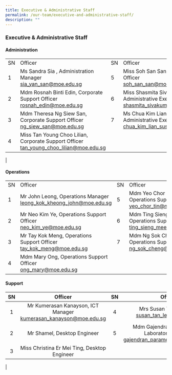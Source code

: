 ```yaml
---
title: Executive & Administrative Staff
permalink: /our-team/executive-and-administrative-staff/
description: ""
---
```

### Executive & Administrative Staff

#### Administration

|  |  |  |  |
|---|---|---|---|
| SN | Officer  | SN | Officer |
| 1 |  Ms Sandra Sia , Administration Manager <br> [sia_yan_san@moe.edu.sg](sia_yan_san@moe.edu.sg) | 5 | Miss Soh San San, Corporate Support Officer <br> [soh_san_san@moe.edu.sg](soh_san_san@moe.edu.sg) |
| 2 |  Mdm Rosnah Binti Edin, Corporate Support Officer <br> [rosnah_edin@moe.edu.sg](rosnah_edin@moe.edu.sg) | 6 |   Miss Shasmita Sivakumar Pillai, Administrative Executive <br>   [shasmita_sivakumar_pillai@moe.edu.sg](shasmita_sivakumar_pillai@moe.edu.sg)  |
| 3 |   Mdm Theresa Ng Siew San, Corporate Support Officer <br> [ng_siew_san@moe.edu.sg](ng_siew_san@moe.edu.sg)   | 7 |  Ms Chua Kim Lian Susan, Administrative Executive  <br>  [chua_kim_lian_susan@moe.edu.sg](chua_kim_lian_susan@moe.edu.sg)  |
| 4 |   Miss Tan Young Choo Lilian, Corporate Support Officer <br> [tan_young_choo_lilian@moe.edu.sg](tan_young_choo_lilian@moe.edu.sg)  |   |  |
|

#### Operations

|  |  |  |  |
|---|---|---|---|
| SN | Officer  | SN | Officer |
| 1 | Mr John Leong, Operations Manager <br> [ leong_kok_kheong_john@moe.edu.sg]( leong_kok_kheong_john@moe.edu.sg)  | 5 | Mdm Yeo Chor Tin, Operations Support Officer <br> [yeo_chor_tin@moe.edu.sg](yeo_chor_tin@moe.edu.sg)  |
| 2 | Mr Neo Kim Ye, Operations Support Officer <br> [neo_kim_ye@moe.edu.sg](neo_kim_ye@moe.edu.sg)  | 6 | Mdm Ting Sieng Mee, Operations Support Officer <br> [ting_sieng_mee@moe.edu.sg](ting_sieng_mee@moe.edu.sg)  |
|  3 | Mr Tay Kok Meng, Operations Support Officer <br> [tay_kok_meng@moe.edu.sg](tay_kok_meng@moe.edu.sg)  |  7 | Mdm Ng Sok Cheng, Operations Support Officer <br> [ng_sok_cheng@moe.edu.sg](ng_sok_cheng@moe.edu.sg)  |
|  4 | Mdm Mary Ong, Operations Support Officer <br>  [ong_mary@moe.edu.sg](ong_mary@moe.edu.sg)   |  |  |

#### Support

| SN | Officer  | SN | Officer |
|:---:|:---:|:---:|:---:|
| 1 | Mr Kumerasan Kanayson, ICT Manager <br> kumerasan_kanayson@moe.edu.sg | 4 | Mrs Susan Tan, Librarian <br>susan_tan_ler@moe.edu.sg  |
| 2 | Mr Shamel, Desktop Engineer    | 5 | Mdm Gajendran Parameswari, Laboratory Assistant <br> gajendran_parameswari@moe.edu.sg |
|  3 | Miss Christina Er Mei Ting, Desktop Engineer    |   |   |
|
